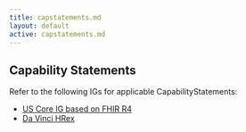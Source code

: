 ```yaml
---
title: capstatements.md
layout: default
active: capstatements.md
---
```


## Capability Statements
Refer to the following IGs for applicable CapabilityStatements:

- [US Core IG based on FHIR R4](http://hl7.org/fhir/us/core/STU3/)
- [Da Vinci HRex](http://build.fhir.org/ig/HL7/davinci-ehrx/) 